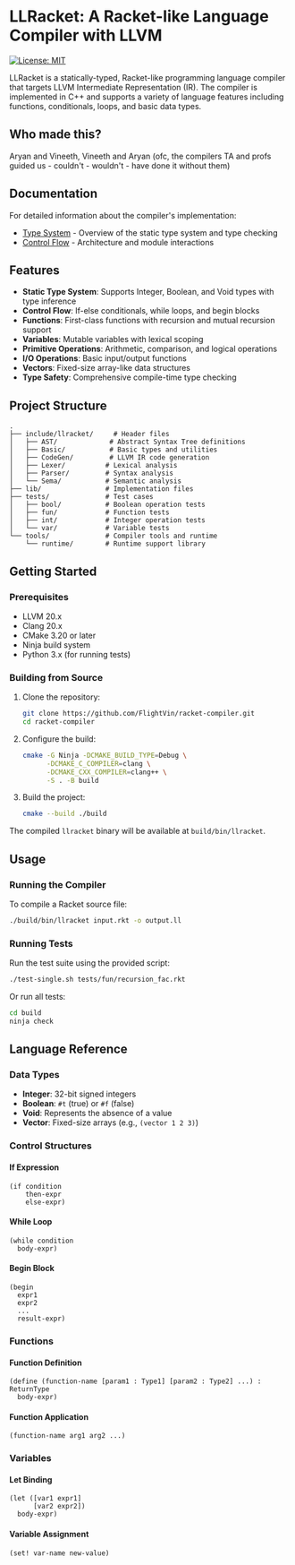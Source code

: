 # LLRacket: A Racket-like Language Compiler with LLVM

[![License: MIT](https://img.shields.io/badge/License-MIT-yellow.svg)](https://opensource.org/licenses/MIT)

LLRacket is a statically-typed, Racket-like programming language compiler that targets LLVM Intermediate Representation (IR). The compiler is implemented in C++ and supports a variety of language features including functions, conditionals, loops, and basic data types.

## Who made this?

Aryan and Vineeth, Vineeth and Aryan (ofc, the compilers TA and profs guided us - couldn't - wouldn't - have done it without them)

## Documentation

For detailed information about the compiler's implementation:

- [Type System](docs/types.md) - Overview of the static type system and type checking
- [Control Flow](docs/control-flow.md) - Architecture and module interactions

## Features

- **Static Type System**: Supports Integer, Boolean, and Void types with type inference
- **Control Flow**: If-else conditionals, while loops, and begin blocks
- **Functions**: First-class functions with recursion and mutual recursion support
- **Variables**: Mutable variables with lexical scoping
- **Primitive Operations**: Arithmetic, comparison, and logical operations
- **I/O Operations**: Basic input/output functions
- **Vectors**: Fixed-size array-like data structures
- **Type Safety**: Comprehensive compile-time type checking

## Project Structure

```
.
├── include/llracket/     # Header files
│   ├── AST/             # Abstract Syntax Tree definitions
│   ├── Basic/           # Basic types and utilities
│   ├── CodeGen/         # LLVM IR code generation
│   ├── Lexer/          # Lexical analysis
│   ├── Parser/         # Syntax analysis
│   └── Sema/           # Semantic analysis
├── lib/                # Implementation files
├── tests/              # Test cases
│   ├── bool/           # Boolean operation tests
│   ├── fun/            # Function tests
│   ├── int/            # Integer operation tests
│   └── var/            # Variable tests
└── tools/              # Compiler tools and runtime
    └── runtime/        # Runtime support library
```

## Getting Started

### Prerequisites

- LLVM 20.x
- Clang 20.x
- CMake 3.20 or later
- Ninja build system
- Python 3.x (for running tests)

### Building from Source

1. Clone the repository:
   ```bash
   git clone https://github.com/FlightVin/racket-compiler.git
   cd racket-compiler
   ```

2. Configure the build:
   ```bash
   cmake -G Ninja -DCMAKE_BUILD_TYPE=Debug \
         -DCMAKE_C_COMPILER=clang \
         -DCMAKE_CXX_COMPILER=clang++ \
         -S . -B build
   ```

3. Build the project:
   ```bash
   cmake --build ./build
   ```

The compiled `llracket` binary will be available at `build/bin/llracket`.

## Usage

### Running the Compiler

To compile a Racket source file:

```bash
./build/bin/llracket input.rkt -o output.ll
```

### Running Tests

Run the test suite using the provided script:

```bash
./test-single.sh tests/fun/recursion_fac.rkt
```

Or run all tests:

```bash
cd build
ninja check
```

## Language Reference

### Data Types

- **Integer**: 32-bit signed integers
- **Boolean**: `#t` (true) or `#f` (false)
- **Void**: Represents the absence of a value
- **Vector**: Fixed-size arrays (e.g., `(vector 1 2 3)`)

### Control Structures

#### If Expression
```racket
(if condition
    then-expr
    else-expr)
```

#### While Loop
```racket
(while condition
  body-expr)
```

#### Begin Block
```racket
(begin
  expr1
  expr2
  ...
  result-expr)
```

### Functions

#### Function Definition
```racket
(define (function-name [param1 : Type1] [param2 : Type2] ...) : ReturnType
  body-expr)
```

#### Function Application
```racket
(function-name arg1 arg2 ...)
```

### Variables

#### Let Binding
```racket
(let ([var1 expr1]
      [var2 expr2])
  body-expr)
```

#### Variable Assignment
```racket
(set! var-name new-value)
```
